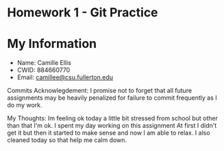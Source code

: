 # Homework 1 - Git Practice 

# My Information

* Name: Camille Ellis
* CWID: 884660770
* Email: camillee@csu.fullerton.edu

Commits Acknowlegdement: I promise not to forget that all future assignments may be heavily penalized for failure to commit frequently as I do my work.

My Thoughts: Im feeling ok today a little bit stressed from school but other than that I'm ok. I spent my day working on this assignment At first I didn't get it but then it started to make sense and now I am able to relax. I also cleaned today so that help me calm down.  
